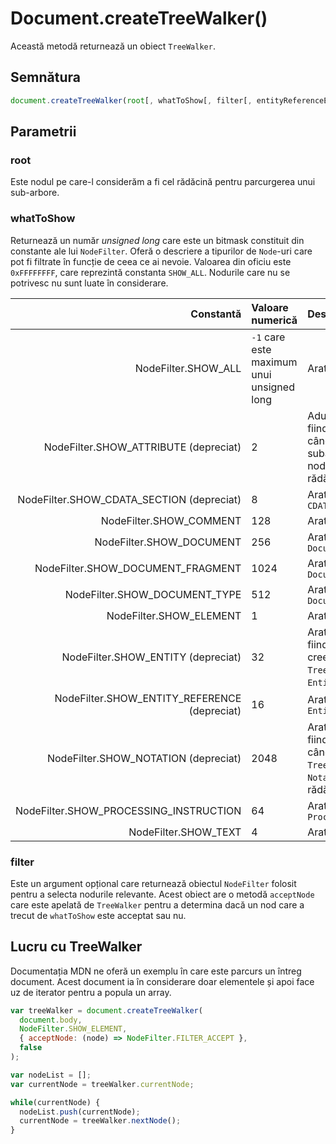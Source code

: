 # Document.createTreeWalker()

Această metodă returnează un obiect `TreeWalker`.

## Semnătura

```javascript
document.createTreeWalker(root[, whatToShow[, filter[, entityReferenceExpansion]]]);
```

## Parametrii

### root

Este nodul pe care-l considerăm a fi cel rădăcină pentru parcurgerea unui sub-arbore.

### whatToShow

Returnează un număr *unsigned long* care este un bitmask constituit din constante ale lui `NodeFilter`. Oferă o descriere a tipurilor de `Node`-uri care pot fi filtrate în funcție de ceea ce ai nevoie. Valoarea din oficiu este `0xFFFFFFFF`, care reprezintă constanta `SHOW_ALL`.
Nodurile care nu se potrivesc nu sunt luate în considerare.

|Constantă| Valoare numerică | Descriere |
|-:|:-|:--|
|NodeFilter.SHOW_ALL|`-1` care este maximum unui unsigned long|Arată toate nodurile|
|NodeFilter.SHOW_ATTRIBUTE (depreciat)|2|Aduce nodurile `Attr`, fiind util doar atunci când constitui un subarbore având un nod `Attr` drept rădăcină.|
|NodeFilter.SHOW_CDATA_SECTION (depreciat)|8|Arată nodurile `CDATASection`|
|NodeFilter.SHOW_COMMENT|128|Arată nodurile `Comment`|
|NodeFilter.SHOW_DOCUMENT|256|Arată nodurile `Document`|
|NodeFilter.SHOW_DOCUMENT_FRAGMENT|1024|Arată noduri `DocumentFragment`|
|NodeFilter.SHOW_DOCUMENT_TYPE|512|Arată nodurile `DocumentType`|
|NodeFilter.SHOW_ELEMENT|1|Arată nodurile `Element`|
|NodeFilter.SHOW_ENTITY (depreciat)|32|Arată noduri `Entity`, fiind util atunci când creezi obiecte `TreeWalker` având un `Entity` drept rădăcină.|
|NodeFilter.SHOW_ENTITY_REFERENCE (depreciat)|16|Arată nodurile `EntityReference`|
|NodeFilter.SHOW_NOTATION (depreciat)|2048|Arată noduri `Notation`, fiind util doar atunci când constitui obiecte `TreeWalker` având un `Notation` drept rădăcină|
|NodeFilter.SHOW_PROCESSING_INSTRUCTION|64|Arată moduri `ProcessingInstruction`|
|NodeFilter.SHOW_TEXT|4|Arată noduri `Text`|

### filter

Este un argument opțional care returnează obiectul `NodeFilter` folosit pentru a selecta nodurile relevante. Acest obiect are o metodă `acceptNode` care este apelată de `TreeWalker` pentru a determina dacă un nod care a trecut de `whatToShow` este acceptat sau nu.

## Lucru cu TreeWalker

Documentația MDN ne oferă un exemplu în care este parcurs un întreg document. Acest document ia în considerare doar elementele și apoi face uz de iterator pentru a popula un array.

```javascript
var treeWalker = document.createTreeWalker(
  document.body,
  NodeFilter.SHOW_ELEMENT,
  { acceptNode: (node) => NodeFilter.FILTER_ACCEPT },
  false
);

var nodeList = [];
var currentNode = treeWalker.currentNode;

while(currentNode) {
  nodeList.push(currentNode);
  currentNode = treeWalker.nextNode();
}
```
